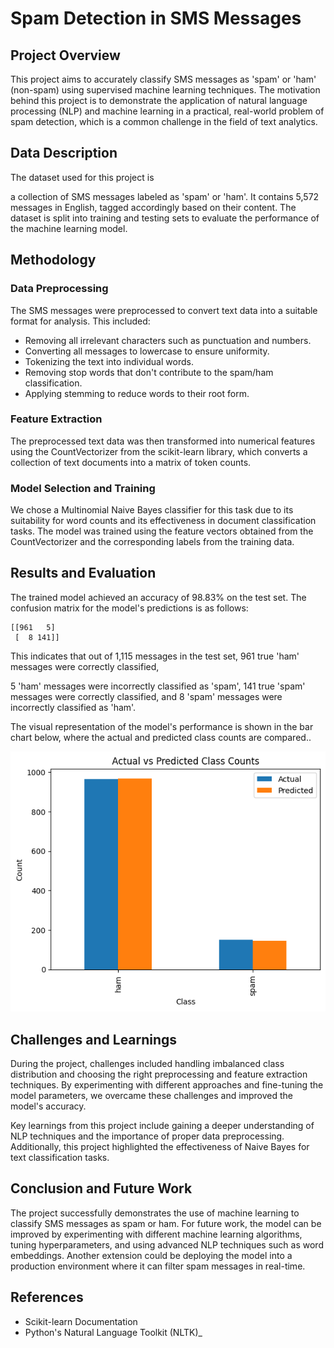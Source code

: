 # Spam Detection in SMS Messages

## Project Overview

This project aims to accurately classify SMS messages as 'spam' or 'ham' (non-spam) using supervised machine learning techniques. The motivation behind this project is to demonstrate the application of natural language processing (NLP) and machine learning in a practical, real-world problem of spam detection, which is a common challenge in the field of text analytics.

## Data Description

The dataset used for this project is

a collection of SMS messages labeled as 'spam' or 'ham'. It contains 5,572 messages in English, tagged accordingly based on their content. The dataset is split into training and testing sets to evaluate the performance of the machine learning model.

## Methodology

### Data Preprocessing

The SMS messages were preprocessed to convert text data into a suitable format for analysis. This included:

- Removing all irrelevant characters such as punctuation and numbers.
- Converting all messages to lowercase to ensure uniformity.
- Tokenizing the text into individual words.
- Removing stop words that don't contribute to the spam/ham classification.
- Applying stemming to reduce words to their root form.

### Feature Extraction

The preprocessed text data was then transformed into numerical features using the CountVectorizer from the scikit-learn library, which converts a collection of text documents into a matrix of token counts.

### Model Selection and Training

We chose a Multinomial Naive Bayes classifier for this task due to its suitability for word counts and its effectiveness in document classification tasks. The model was trained using the feature vectors obtained from the CountVectorizer and the corresponding labels from the training data.

## Results and Evaluation

The trained model achieved an accuracy of 98.83% on the test set. The confusion matrix for the model's predictions is as follows:

```
[[961   5]
 [  8 141]]
```

This indicates that out of 1,115 messages in the test set, 961 true 'ham' messages were correctly classified,

5 'ham' messages were incorrectly classified as 'spam', 141 true 'spam' messages were correctly classified, and 8 'spam' messages were incorrectly classified as 'ham'.

The visual representation of the model's performance is shown in the bar chart below, where the actual and predicted class counts are compared..

![Actual vs Predicted Class Counts](output.png)

## Challenges and Learnings

During the project, challenges included handling imbalanced class distribution and choosing the right preprocessing and feature extraction techniques. By experimenting with different approaches and fine-tuning the model parameters, we overcame these challenges and improved the model's accuracy.

Key learnings from this project include gaining a deeper understanding of NLP techniques and the importance of proper data preprocessing. Additionally, this project highlighted the effectiveness of Naive Bayes for text classification tasks.

## Conclusion and Future Work

The project successfully demonstrates the use of machine learning to classify SMS messages as spam or ham. For future work, the model can be improved by experimenting with different machine learning algorithms, tuning hyperparameters, and using advanced NLP techniques such as word embeddings. Another extension could be deploying the model into a production environment where it can filter spam messages in real-time.

## References

- Scikit-learn Documentation
- Python's Natural Language Toolkit (NLTK)_
